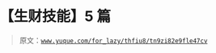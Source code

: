 # 【生财技能】5 篇

> 原文：[`www.yuque.com/for_lazy/thfiu8/tn9zi82e9fle47cv`](https://www.yuque.com/for_lazy/thfiu8/tn9zi82e9fle47cv)

